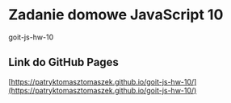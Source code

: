 # Zadanie domowe JavaScript 10

goit-js-hw-10

## Link do GitHub Pages
[https://patryktomasztomaszek.github.io/goit-js-hw-10/](https://patryktomasztomaszek.github.io/goit-js-hw-10/)
